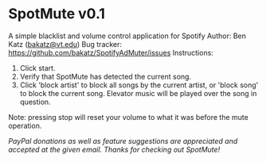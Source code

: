 SpotMute v0.1
================
A simple blacklist and volume control application for Spotify
Author: Ben Katz (bakatz@vt.edu)
Bug tracker: <https://github.com/bakatz/SpotifyAdMuter/issues>
Instructions:

1. Click start.
1. Verify that SpotMute has detected the current song.
1. Click 'block artist' to block all songs by the current artist, or 'block song' to block the current song. 
Elevator music will be played over the song in question.

Note: pressing stop will reset your volume to what it was before the mute operation.

*PayPal donations as well as feature suggestions are appreciated and accepted at the given email. Thanks for checking out SpotMute!*